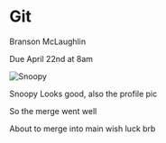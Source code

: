 # Git

Branson McLaughlin<br>

Due April 22nd at 8am<br>

![Snoopy](https://images6.fanpop.com/image/photos/33100000/Snoopy-wallpaper-snoopy-33124746-1024-768.jpg)

Snoopy Looks good, also the profile pic<br>

So the merge went well<br>

About to merge into main wish luck brb<br>

